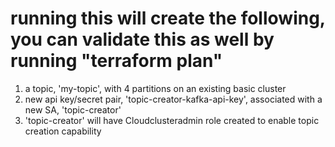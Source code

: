 # running this will create the following, you can validate this as well by running "terraform plan" 
1. a topic, 'my-topic', with 4 partitions on an existing basic cluster
2. new api key/secret pair, 'topic-creator-kafka-api-key', associated with a new SA, 'topic-creator'
3. 'topic-creator' will have Cloudclusteradmin role created to enable topic creation capability 
